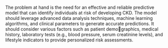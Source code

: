 The problem at hand is the need for an effective and reliable predictive model that can identify individuals at risk
of developing CKD. The model should leverage advanced data analysis techniques, machine learning algorithms,
and clinical parameters to generate accurate predictions. It should consider various factors such as patient demographics, medical history, laboratory tests (e.g., blood pressure, serum creatinine levels), and lifestyle indicators
to provide personalized risk assessments.
